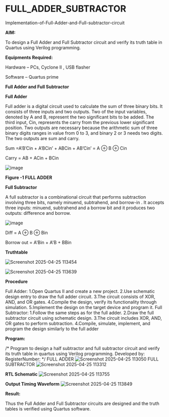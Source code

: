 # FULL_ADDER_SUBTRACTOR

Implementation-of-Full-Adder-and-Full-subtractor-circuit

**AIM:**

To design a Full Adder and Full Subtractor circuit and verify its truth table in Quartus using Verilog programming.

**Equipments Required:**

Hardware – PCs, Cyclone II , USB flasher

Software – Quartus prime

**Full Adder and Full Subtractor**

**Full Adder**

Full adder is a digital circuit used to calculate the sum of three binary bits. It consists of three inputs and two outputs. Two of the input variables, denoted by A and B, represent the two significant bits to be added. The third input, Cin, represents the carry from the previous lower significant position. Two outputs are necessary because the arithmetic sum of three binary digits ranges in value from 0 to 3, and binary 2 or 3 needs two digits. The two outputs are sum and carry.

Sum =A’B’Cin + A’BCin’ + ABCin + AB’Cin’ = A ⊕ B ⊕ Cin 

Carry = AB + ACin + BCin

![image](https://github.com/naavaneetha/FULL_ADDER_SUBTRACTOR/assets/154305477/0f30ba51-5ffb-4198-845f-18e054f675e7)

**Figure -1 FULL ADDER**

**Full Subtractor**

A full subtractor is a combinational circuit that performs subtraction involving three bits, namely minuend, subtrahend, and borrow-in . It accepts three inputs: minuend, subtrahend and a borrow bit and it produces two outputs: difference and borrow.

![image](https://github.com/naavaneetha/FULL_ADDER_SUBTRACTOR/assets/154305477/02b24f51-ab51-4304-9ad6-7b81ffc1ead5)

Diff = A ⊕ B ⊕ Bin 

Borrow out = A'Bin + A'B + BBin

**Truthtable**



![Screenshot 2025-04-25 113454](https://github.com/user-attachments/assets/b0e8a830-4c2b-46c1-b59e-68fb04d4fcc0)

![Screenshot 2025-04-25 113639](https://github.com/user-attachments/assets/161d3903-126f-48b3-9a87-71038fb0fdd3)

**Procedure**

 Full Adder: 1.Open Quartus II and create a new project. 2.Use schematic design entry to
 draw the full adder circuit. 3.The circuit consists of XOR, AND, and OR gates. 4.Compile
 the design, verify its functionality through simulation. 5.Implement the design on the
 target device and program it.
 Full Subtractor: 1.Follow the same steps as for the full adder. 2.Draw the full subtractor
 circuit using schematic design. 3.The circuit includes XOR, AND, OR gates to perform
 subtraction. 4.Compile, simulate, implement, and program the design similarly to the
 full adder

**Program:**

/* Program to design a half subtractor and full subtractor circuit and verify its truth table in quartus using Verilog programming. Developed by: RegisterNumber:
*/
FULL ADDER
![Screenshot 2025-04-25 113050](https://github.com/user-attachments/assets/8e8c3876-419b-4aff-a518-cf0ece9b954b)
FULL SUBTRACTOR
![Screenshot 2025-04-25 113312](https://github.com/user-attachments/assets/1176ed81-505b-482d-a46f-83c6ddf9e689)


**RTL Schematic**
![Screenshot 2025-04-25 113755](https://github.com/user-attachments/assets/a2aa24a3-078b-4b09-8d36-c18b3866a05c)



**Output Timing Waveform**
![Screenshot 2025-04-25 113849](https://github.com/user-attachments/assets/a3985fe5-4bda-4532-9a0d-336cb55e9007)


**Result:**

Thus the Full Adder and Full Subtractor circuits are designed and the truth tables is verified using Quartus software.



